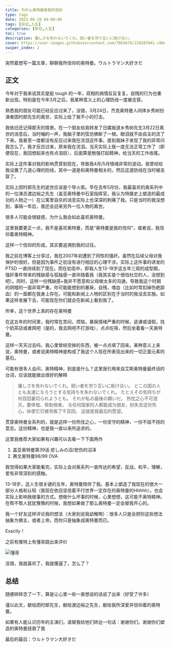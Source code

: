 ```yaml
---
title: 为什么奥特曼是我的信仰
type: tags
date: 2023-06-20 04:00:00
tags: [杂记,人生]
categories: [杂记,人生]
toc: true
description: 優しさを失わないでくれ。弱い者を労り互いに助け合い。
cover: https://user-images.githubusercontent.com/7054676/228287041-c86e7928-0da8-4097-b7ff-e575faa8cf8c.png
swiper_index: 2
---
```


突然着想写一篇文章，聊聊我所信仰的奥特曼。ウルトラマン大好きだ

<!--more-->

## 正文

今年对于我来说其实是挺 tough 的一年，双相的病情反反复复。自残的行为也重新出现。特别是在今年3月之后，我某种意义上的心理防线一度被击穿。

熟悉我的朋友可能已经反应过来了。没错，3月24日，杰克奥特曼人间体乡秀树扮演者团时郎先生的离世，实际上给了我不小的打击。

我依旧还记得那天的情景。在一个朋友给我转发了日媒报道乡秀树先生3月22日离世的消息后，当时嘣的一声，我脑子里的弦仿佛断了一根。眼泪就不由自主的流了下来。我甚至一度都没有反应过来我在流泪这件事。直到我妹子发现了我的异常问我怎么了。我才反应过来，原来我在流泪。当天实际上我一度无法正常工作了（即便现在，我回想起来也有点泪目），后面算是勉强打起精神，给当天的工作收尾。

实际上这件事对我的影响贯穿到现在，导致我4月/5月情绪非常的波动。我曾经给我设置了几道心理的防线，其中一道是和奥特曼相关的，然后这道防线在当时被击穿了。

实际上团时郎先生的逝世应该是个导火索。早在去年5月份，我最喜欢的奥系列中的一位演员渡边裕之先生（盖亚奥特曼中石室指挥官，我认为特摄史上塑造的最成功的人物之一）在公寓里自杀的消息实际上也深深的刺痛了我。只是当时的我没想到，事隔一年后，我还会迎来另外一位人物的离世。

很多人可能会很疑惑，为什么我会如此喜欢奥特曼。

这里我要更正一点，我不是喜欢奥特曼，而是“奥特曼是我的信仰”，或者说，我信仰着奥特精神。

这样一个信仰的形成，其实要追溯到我的过往。

我之前在博客上分享过，我在2007年初遭到了同性的强奸。虽然在后续父母对我保护的很好。但是因为事件之初没有进行相应的心理干涉。实际上这件事的诱发的 PTSD 一直持续到了现在。而在初高中，即我人生13-18岁这五年三观的成型期，强奸事件带来的残缺感与孤独感一直伴随着我（我其实是个很怕社交的人，没想到吧）。同时，这样一份残缺感+我并不愿意和父母做太多的沟通，导致我这个时期的阴暗的一面非常严重。你可能能想到的暴戾，自残，嗜血（比如时常扣掉伤疤舔血）的一面都在我身上存在。可能和新闻上人物的区别在于当时的我没去实施。如果这样发展下去，可能现在你们就会在新闻上看到我了。

所幸，这个世界上真的存在奥特曼

在这五年的时间里，我时常在苦闷，烦恼，暴戾情绪严重的时候，逃课或请假，找个奶茶店或者网吧（是的，我去网吧不打游戏），点点吃得，然后坐着看一天奥特曼。

这样一天天过去吗，我心里曾经空掉的东西，被一点点填了回来。某种意义上来说，奥特曼，或者说奥特精神是构成了我这个人现在所表现出来的一切正面元素的基石。

可能有很多人会问，奥特精神，到底是什么？这里我引用来自艾斯奥特曼最终话的台词，应该就能做出很好的解释

> 優しさを失わないでくれ。弱い者を労り互いに助け合い。
> どこの国の人とも友達になろうとする気持ちを失わないでくれ。
> たとえその気持ちが何百回裏切られようとも。
> それが私の最後の願いだ。
> 热忱之心不可泯灭。要体恤、帮助弱者。
> 与任何国家的人都能成为朋友，别失去这份热心，纵使它已被背叛了千百回。
> 这就是我最后的愿望。

贯穿奥特曼全系列的，就是这样一份热忱之心，一份坚守的精神，一份不屈不挠的意志。这份精神，也是我一直以来所追求的。

这里我推荐大家如果有兴趣可以去看一下下面两作

1. 盖亚奥特曼第39话 悲しみの沼/悲伤的沼泽
2. 赛文奥特曼98/99 OVA

我觉得如果大家能看完，实际上会对奥系列一直传达的希望，反战，和平，理解，爱有非常深刻的感触。

13-18岁，这人生很关键的五年，奥特曼陪伴了我。基本上塑造了我现在的很大一部分人格和认知（我现在依旧坚信着平行世界一定存在的奥特曼的Hhhhh）。也会实际上影响我做事的方式。想做什么坏事的时候，心里想想，这可能不奥特精神。在帮不帮人犹犹豫豫的时候，我想如果做了那么奥特曼一定会替我开心的。

我一个好友这样评论我的想法（大家别说我幼稚啊）：很多人只是会把你这些想法抽象为佛主，或者上帝。而你只是抽象成奥特曼而已。

Exactly！

之前有推特上有懂哥跳出来评价

![懂哥](https://user-images.githubusercontent.com/7054676/170878363-111b42b2-4471-47d2-8551-0b9b3650493c.png)

没错，我就喜欢了，我就傻逼了，怎么了？

## 总结

随便碎碎念了一下，算是让心里一些一直想说的话说了出来（好受了许多）

谨以此文，献给团时郎先生，献给渡边裕之先生，献给我所深爱并信仰着的奥特曼。

如果有人能认识历年的主演们，请替我给他们转达一句话：谢谢你们，谢谢你们塑造的奥特曼拯救了我

最后的最后：ウルトラマン大好きだ
